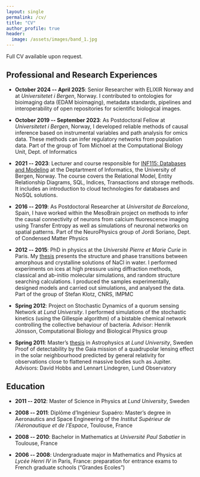 ```yaml
---
layout: single
permalink: /cv/
title: "CV"
author_profile: true
header:
  image: /assets/images/band_1.jpg
---
```


Full CV available upon request.

## Professional and Research Experiences

* **October 2024 -- April 2025**: Senior Researcher with ELIXIR Norway and at *Universitetet i Bergen*, Norway.
I contributed to ontologies for bioimaging data (EDAM bioimaging), metadata standards, pipelines and interoperability of open repositories for scientific biological images.

* **October 2019 -- September 2023**: As Postdoctoral Fellow at *Universitetet i Bergen*, Norway, I developed reliable methods of causal inference based on instrumental variables and path analysis for omics data. These methods can infer regulatory networks from population data. 
Part of the group of Tom Michoel at the Computational Biology Unit, Dept. of Informatics

* **2021 -- 2023**: Lecturer and course responsible for [INF115: Databases and Modeling](https://www.uib.no/en/course/INF115) at the Deptartment of Informatics, the University of Bergen, Norway.
The course covers the Relational Model, Entity Relationship Diagrams, SQL, Indices, Transactions and storage methods. It includes an introduction to cloud technologies for databases and NoSQL solutions.

* **2016 -- 2019**: As Postdoctoral Researcher at *Universitat de Barcelona*, Spain,
I have worked within the MesoBrain project on methods to infer the causal connectivity of neurons from calcium fluorescence imaging using Transfer Entropy as well as simulations of neuronal networks on spatial patterns.
Part of the NeuroPhysics group of Jordi Soriano, Dept. of Condensed Matter Physics

* **2012 -- 2015**: PhD in physics at the *Université Pierre et Marie Curie* in Paris. My [thesis](https://hal.archives-ouvertes.fr/tel-01597902) presents the structure and phase transitions between amorphous and crystalline solutions of NaCl in water. I performed experiments on ices at high pressure using diffraction methods, classical and ab-initio molecular simulations, and random structure searching calculations. I produced the samples experimentally, designed models and carried out simulations, and analysed the data.
Part of the group of Stefan Klotz, CNRS, IMPMC

* **Spring 2012**: Project on Stochastic Dynamics of a quorum sensing Network at *Lund University*. I performed simulations of the stochastic kinetics (using the Gillespie algorithm) of a bistable chemical network controlling the collective behaviour of bacteria.
Advisor: Henrik Jönsson, Computational Biology and Biological Physics group

* **Spring 2011**:
  Master’s [thesis](https://www.lunduniversity.lu.se/lup/publication/2158517) in Astrophysics at *Lund University*, Sweden
Proof of detectability by the Gaia mission of a quadrupolar lensing effect in the solar neighbourhood
predicted by general relativity for observations close to flattened massive bodies such as Jupiter.
Advisors: David Hobbs and Lennart Lindegren, Lund Observatory



## Education


* **2011 -- 2012**: Master of Science in Physics at *Lund University*, Sweden

* **2008 -- 2011**: Diplôme d’Ingénieur Supaéro: Master’s degree in Aeronautics and Space Engineering of the *Institut Supérieur de l’Aéronautique et de l’Espace*, Toulouse, France

* **2008 -- 2010**: Bachelor in Mathematics at *Université Paul Sabatier* in Toulouse, France

* **2006 -- 2008**: Undergraduate major in Mathematics and Physics at *Lycée Henri IV* in Paris, France: preparation for entrance exams to French graduate schools (“Grandes Ecoles”)

